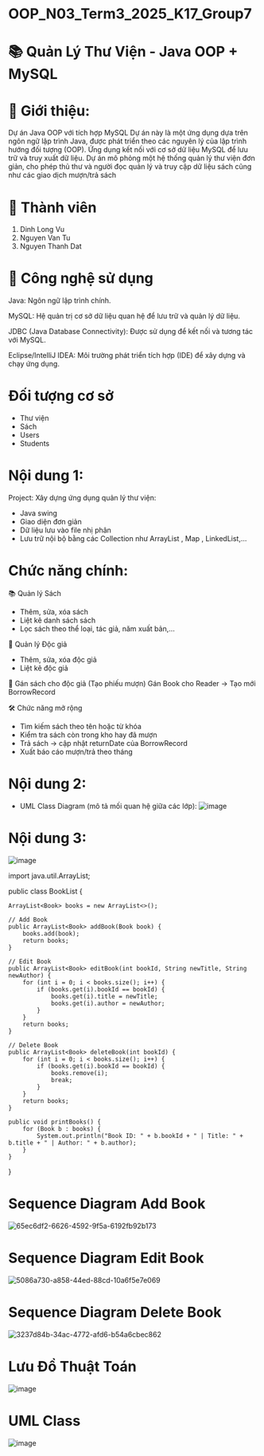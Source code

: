 # OOP_N03_Term3_2025_K17_Group7
# 📚 Quản Lý Thư Viện - Java OOP + MySQL
# 📌 Giới thiệu:

Dự án Java OOP với tích hợp MySQL
Dự án này là một ứng dụng dựa trên ngôn ngữ lập trình Java, được phát triển theo các nguyên lý của lập trình hướng đối tượng (OOP). Ứng dụng kết nối với cơ sở dữ liệu MySQL để lưu trữ và truy xuất dữ liệu. Dự án mô phỏng một hệ thống quản lý thư viện đơn giản, cho phép thủ thư và người đọc quản lý và truy cập dữ liệu sách cũng như các giao dịch mượn/trả sách
# 👥 Thành viên
1. Dinh Long Vu
2. Nguyen Van Tu
3. Nguyen Thanh Dat

# 🧰 Công nghệ sử dụng
Java: Ngôn ngữ lập trình chính.

MySQL: Hệ quản trị cơ sở dữ liệu quan hệ để lưu trữ và quản lý dữ liệu.

JDBC (Java Database Connectivity): Được sử dụng để kết nối và tương tác với MySQL.

Eclipse/IntelliJ IDEA: Môi trường phát triển tích hợp (IDE) để xây dựng và chạy ứng dụng.

# Đối tượng cơ sở
- Thư viện
- Sách
- Users
- Students


# Nội dung 1:
Project: Xây dựng ứng dụng quản lý thư viện:
- Java swing
- Giao diện đơn giản
- Dữ liệu lưu vào file nhị phân
- Lưu trữ nội bộ bằng các Collection như ArrayList , Map , LinkedList,...
# Chức năng chính:
📚 Quản lý Sách
- Thêm, sửa, xóa sách
- Liệt kê danh sách sách
- Lọc sách theo thể loại, tác giả, năm xuất bản,...

👤 Quản lý Độc giả
- Thêm, sửa, xóa độc giả
- Liệt kê độc giả

🔁 Gán sách cho độc giả (Tạo phiếu mượn)
Gán Book cho Reader → Tạo mới BorrowRecord

🛠️ Chức năng mở rộng
- Tìm kiếm sách theo tên hoặc từ khóa
- Kiểm tra sách còn trong kho hay đã mượn
- Trả sách → cập nhật returnDate của BorrowRecord
- Xuất báo cáo mượn/trả theo tháng
# Nội dung 2:
- UML Class Diagram (mô tả mối quan hệ giữa các lớp):
![image](https://github.com/user-attachments/assets/77ac0b69-48ae-458c-b627-97bd6e435b1c)

# Nội dung 3:
![image](https://github.com/user-attachments/assets/1014731c-51df-4682-9957-9cca20c883a7)

import java.util.ArrayList;

public class BookList {

    ArrayList<Book> books = new ArrayList<>();

    // Add Book
    public ArrayList<Book> addBook(Book book) {
        books.add(book);
        return books;
    }

    // Edit Book
    public ArrayList<Book> editBook(int bookId, String newTitle, String newAuthor) {
        for (int i = 0; i < books.size(); i++) {
            if (books.get(i).bookId == bookId) {
                books.get(i).title = newTitle;
                books.get(i).author = newAuthor;
            }
        }
        return books;
    }

    // Delete Book
    public ArrayList<Book> deleteBook(int bookId) {
        for (int i = 0; i < books.size(); i++) {
            if (books.get(i).bookId == bookId) {
                books.remove(i);
                break;
            }
        }
        return books;
    }

    public void printBooks() {
        for (Book b : books) {
            System.out.println("Book ID: " + b.bookId + " | Title: " + b.title + " | Author: " + b.author);
        }
    }
}

# Sequence Diagram Add Book
![65ec6df2-6626-4592-9f5a-6192fb92b173](https://github.com/user-attachments/assets/d90cb324-3eb2-4c20-9b8a-180c2b65e3f7)

# Sequence Diagram Edit Book
![5086a730-a858-44ed-88cd-10a6f5e7e069](https://github.com/user-attachments/assets/eb3e6431-664b-4978-9415-3ecc82d59fa8)

# Sequence Diagram Delete Book
![3237d84b-34ac-4772-afd6-b54a6cbec862](https://github.com/user-attachments/assets/2ff3ff98-7a7f-4723-bf7c-54934726360a)


# Lưu Đồ Thuật Toán
![image](https://github.com/user-attachments/assets/b012a1a2-c605-4bb5-8897-559113a1686f)

# UML Class 
![image](https://github.com/user-attachments/assets/96e5b3ef-51fb-4009-aa7b-76498ebc981d)
